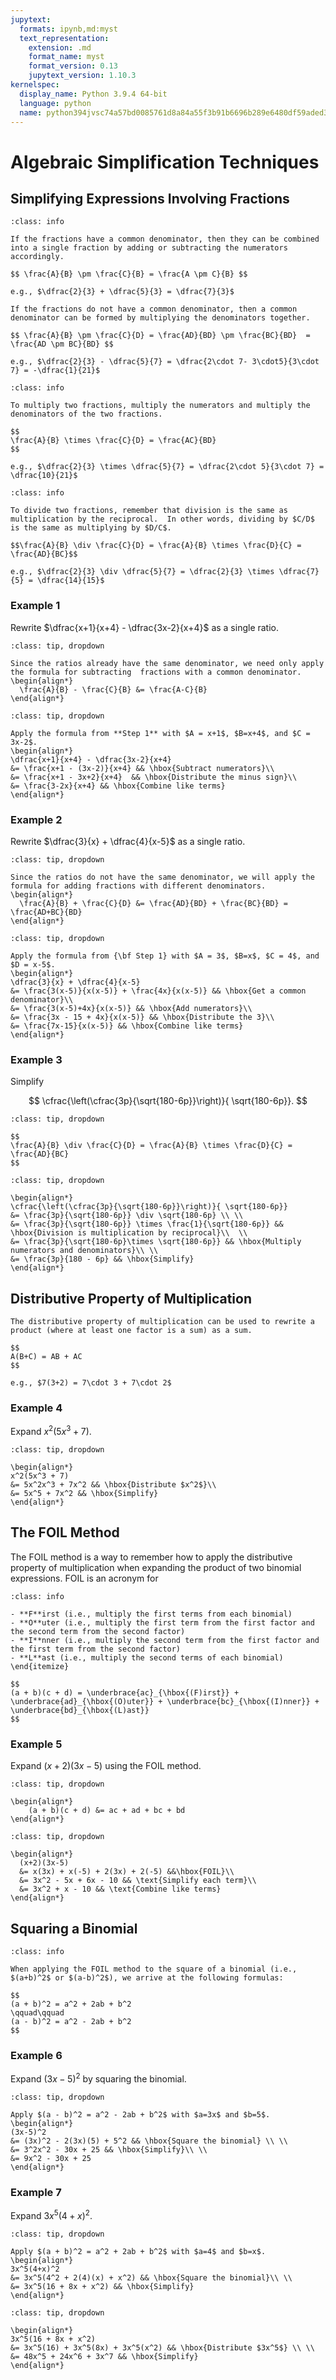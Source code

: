 ```yaml
---
jupytext:
  formats: ipynb,md:myst
  text_representation:
    extension: .md
    format_name: myst
    format_version: 0.13
    jupytext_version: 1.10.3
kernelspec:
  display_name: Python 3.9.4 64-bit
  language: python
  name: python394jvsc74a57bd0085761d8a84a55f3b91b6696b289e6480df59aded311489218ab7e58f5e20cd3
---
```

# Algebraic Simplification Techniques

## Simplifying Expressions Involving Fractions

```{admonition} Adding or Subtracting Fractions
:class: info

If the fractions have a common denominator, then they can be combined into a single fraction by adding or subtracting the numerators accordingly.

$$ \frac{A}{B} \pm \frac{C}{B} = \frac{A \pm C}{B} $$

e.g., $\dfrac{2}{3} + \dfrac{5}{3} = \dfrac{7}{3}$

If the fractions do not have a common denominator, then a common denominator can be formed by multiplying the denominators together.

$$ \frac{A}{B} \pm \frac{C}{D} = \frac{AD}{BD} \pm \frac{BC}{BD}  = \frac{AD \pm BC}{BD} $$

e.g., $\dfrac{2}{3} - \dfrac{5}{7} = \dfrac{2\cdot 7- 3\cdot5}{3\cdot 7} = -\dfrac{1}{21}$
```

```{admonition} Multiplying Fractions
:class: info

To multiply two fractions, multiply the numerators and multiply the denominators of the two fractions.

$$
\frac{A}{B} \times \frac{C}{D} = \frac{AC}{BD}
$$

e.g., $\dfrac{2}{3} \times \dfrac{5}{7} = \dfrac{2\cdot 5}{3\cdot 7} = \dfrac{10}{21}$
```

```{admonition} Dividing Fractions
:class: info

To divide two fractions, remember that division is the same as multiplication by the reciprocal.  In other words, dividing by $C/D$ is the same as multiplying by $D/C$. 

$$\frac{A}{B} \div \frac{C}{D} = \frac{A}{B} \times \frac{D}{C} = \frac{AD}{BC}$$

e.g., $\dfrac{2}{3} \div \dfrac{5}{7} = \dfrac{2}{3} \times \dfrac{7}{5} = \dfrac{14}{15}$
```



### Example 1

Rewrite $\dfrac{x+1}{x+4} - \dfrac{3x-2}{x+4}$ as a single ratio.

```{admonition} Step 1: Subtract fractions with common denominator.
:class: tip, dropdown

Since the ratios already have the same denominator, we need only apply the formula for subtracting  fractions with a common denominator.
\begin{align*}
  \frac{A}{B} - \frac{C}{B} &= \frac{A-C}{B}
\end{align*}
```

```{admonition} Step 2: Apply the formula from Step 1.
:class: tip, dropdown

Apply the formula from **Step 1** with $A = x+1$, $B=x+4$, and $C = 3x-2$.
\begin{align*}
\dfrac{x+1}{x+4} - \dfrac{3x-2}{x+4}
&= \frac{x+1 - (3x-2)}{x+4} && \hbox{Subtract numerators}\\
&= \frac{x+1 - 3x+2}{x+4}  && \hbox{Distribute the minus sign}\\
&= \frac{3-2x}{x+4} && \hbox{Combine like terms}
\end{align*}
```

### Example 2

Rewrite $\dfrac{3}{x} + \dfrac{4}{x-5}$ as a single ratio.

```{admonition} Step 1: Apply  formula for adding fractions with different denominators.
:class: tip, dropdown

Since the ratios do not have the same denominator, we will apply the formula for adding fractions with different denominators.
\begin{align*}
  \frac{A}{B} + \frac{C}{D} &= \frac{AD}{BD} + \frac{BC}{BD} = \frac{AD+BC}{BD}
\end{align*}
```

```{admonition} Step 1: Apply the formula from Step 1.
:class: tip, dropdown

Apply the formula from {\bf Step 1} with $A = 3$, $B=x$, $C = 4$, and $D = x-5$.
\begin{align*}
\dfrac{3}{x} + \dfrac{4}{x-5}
&= \frac{3(x-5)}{x(x-5)} + \frac{4x}{x(x-5)} && \hbox{Get a common denominator}\\
&= \frac{3(x-5)+4x}{x(x-5)} && \hbox{Add numerators}\\
&= \frac{3x - 15 + 4x}{x(x-5)} && \hbox{Distribute the 3}\\
&= \frac{7x-15}{x(x-5)} && \hbox{Combine like terms}
\end{align*}
```


### Example 3

Simplify 

$$
\cfrac{\left(\cfrac{3p}{\sqrt{180-6p}}\right)}{ \sqrt{180-6p}}.
$$


```{admonition} Step 1: Recall formula for the quotient of fractions.
:class: tip, dropdown

$$
\frac{A}{B} \div \frac{C}{D} = \frac{A}{B} \times \frac{D}{C} = \frac{AD}{BC}
$$
```

```{admonition} Step 2: Use formula from Step 1 to rewrite equation.
:class: tip, dropdown

\begin{align*}
\cfrac{\left(\cfrac{3p}{\sqrt{180-6p}}\right)}{ \sqrt{180-6p}}
&= \frac{3p}{\sqrt{180-6p}} \div \sqrt{180-6p} \\ \\
&= \frac{3p}{\sqrt{180-6p}} \times \frac{1}{\sqrt{180-6p}} && \hbox{Division is multiplication by reciprocal}\\  \\
&= \frac{3p}{\sqrt{180-6p}\times \sqrt{180-6p}} && \hbox{Multiply numerators and denominators}\\ \\
&= \frac{3p}{180 - 6p} && \hbox{Simplify}
\end{align*}
```



## Distributive Property of Multiplication

```{admonition} Distributivity 
The distributive property of multiplication can be used to rewrite a product (where at least one factor is a sum) as a sum.

$$
A(B+C) = AB + AC
$$

e.g., $7(3+2) = 7\cdot 3 + 7\cdot 2$
```

### Example 4
Expand $x^2(5x^3 + 7)$.


```{admonition} Step 1: Use distributivity to expand given product.
:class: tip, dropdown

\begin{align*}
x^2(5x^3 + 7)
&= 5x^2x^3 + 7x^2 && \hbox{Distribute $x^2$}\\
&= 5x^5 + 7x^2 && \hbox{Simplify}
\end{align*}
```


## The FOIL Method

The FOIL method is a way to remember how to apply the distributive property of multiplication when expanding the product of two binomial expressions.  FOIL is an acronym for 

```{admonition} F-O-I-L
:class: info

- **F**irst (i.e., multiply the first terms from each binomial)
- **O**uter (i.e., multiply the first term from the first factor and the second term from the second factor)
- **I**nner (i.e., multiply the second term from the first factor and the first term from the second factor)
- **L**ast (i.e., multiply the second terms of each binomial)
\end{itemize}

$$
(a + b)(c + d) = \underbrace{ac}_{\hbox{(F)irst}} + \underbrace{ad}_{\hbox{(O)uter}} + \underbrace{bc}_{\hbox{(I)nner}} + \underbrace{bd}_{\hbox{(L)ast}}
$$
```

### Example 5

Expand $(x+2)(3x-5)$ using the FOIL method.


```{admonition} Step 1: Recall the formula for the FOIL method.
:class: tip, dropdown

\begin{align*}
    (a + b)(c + d) &= ac + ad + bc + bd
\end{align*}
```

```{admonition} Step 2: Use the FOIL method to expand the expression.
:class: tip, dropdown

\begin{align*}
  (x+2)(3x-5) 
  &= x(3x) + x(-5) + 2(3x) + 2(-5) &&\hbox{FOIL}\\
  &= 3x^2 - 5x + 6x - 10 && \text{Simplify each term}\\
  &= 3x^2 + x - 10 && \text{Combine like terms}
\end{align*}
```


## Squaring a Binomial

```{admonition} Applying the FOIL method to a binomial
:class: info

When applying the FOIL method to the square of a binomial (i.e., $(a+b)^2$ or $(a-b)^2$), we arrive at the following formulas:

$$
(a + b)^2 = a^2 + 2ab + b^2
\qquad\qquad
(a - b)^2 = a^2 - 2ab + b^2
$$
```


### Example 6

Expand $(3x-5)^2$ by squaring the binomial.

```{admonition} Step 1: Apply binomial formula.
:class: tip, dropdown

Apply $(a - b)^2 = a^2 - 2ab + b^2$ with $a=3x$ and $b=5$.
\begin{align*}
(3x-5)^2
&= (3x)^2 - 2(3x)(5) + 5^2 && \hbox{Square the binomial} \\ \\ 
&= 3^2x^2 - 30x + 25 && \hbox{Simplify}\\ \\
&= 9x^2 - 30x + 25
\end{align*}
```

### Example 7
Expand $3x^5(4+x)^2$.

```{admonition} Step 1: Apply binomial formula.
:class: tip, dropdown

Apply $(a + b)^2 = a^2 + 2ab + b^2$ with $a=4$ and $b=x$.
\begin{align*}
3x^5(4+x)^2
&= 3x^5(4^2 + 2(4)(x) + x^2) && \hbox{Square the binomial}\\ \\
&= 3x^5(16 + 8x + x^2) && \hbox{Simplify}
\end{align*}
```

```{admonition} Step 2: Use the distributive property of multiplication.
:class: tip, dropdown

\begin{align*}
3x^5(16 + 8x + x^2) 
&= 3x^5(16) + 3x^5(8x) + 3x^5(x^2) && \hbox{Distribute $3x^5$} \\ \\
&= 48x^5 + 24x^6 + 3x^7 && \hbox{Simplify}
\end{align*}
```